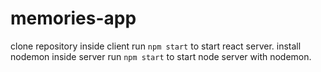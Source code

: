 # memories-app

clone repository
inside client run `npm start` to start react server.
install nodemon
inside server run `npm start` to start node server with nodemon.
